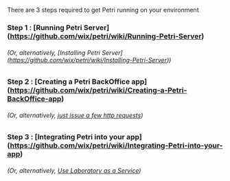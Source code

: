 There are 3 steps required to get Petri running on your environment

### Step 1 : [Running Petri Server] (https://github.com/wix/petri/wiki/Running-Petri-Server)

###### (Or, alternatively, [Installing Petri Server] (https://github.com/wix/petri/wiki/Installing-Petri-Server))

### Step 2 : [Creating a Petri BackOffice app] (https://github.com/wix/petri/wiki/Creating-a-Petri-BackOffice-app)

###### (Or, alternatively, [just issue a few http requests](https://github.com/wix/petri/wiki/Creating-&-Updating-Experiments-&-Specs))

### Step 3 : [Integrating Petri into your app] (https://github.com/wix/petri/wiki/Integrating-Petri-into-your-app)

###### (Or, alternatively, [Use Laboratory as a Service](https://github.com/wix/petri/wiki/Using-Laboratory-as-a-Service))
